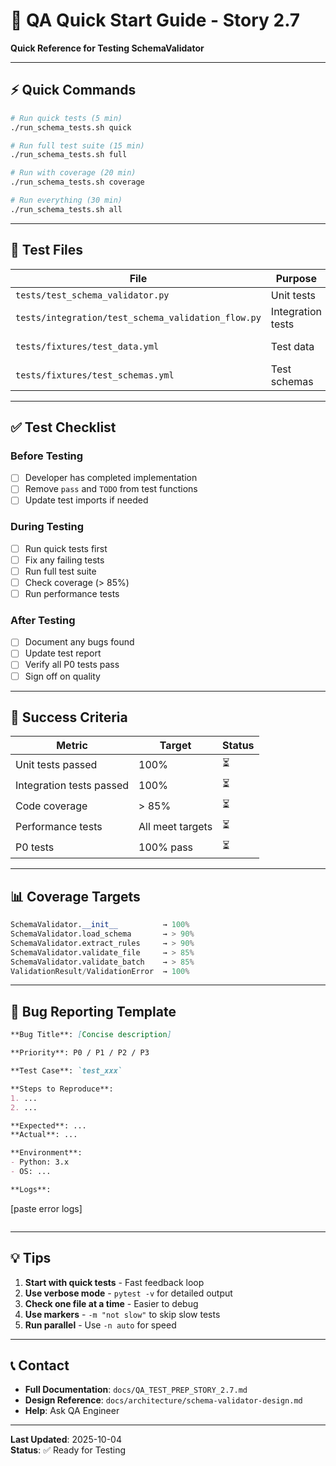 # 🧪 QA Quick Start Guide - Story 2.7

**Quick Reference for Testing SchemaValidator**

---

## ⚡ Quick Commands

```bash
# Run quick tests (5 min)
./run_schema_tests.sh quick

# Run full test suite (15 min)
./run_schema_tests.sh full

# Run with coverage (20 min)
./run_schema_tests.sh coverage

# Run everything (30 min)
./run_schema_tests.sh all
```

---

## 📁 Test Files

| File | Purpose | Tests |
|------|---------|-------|
| `tests/test_schema_validator.py` | Unit tests | 40+ |
| `tests/integration/test_schema_validation_flow.py` | Integration tests | 17+ |
| `tests/fixtures/test_data.yml` | Test data | 20+ scenarios |
| `tests/fixtures/test_schemas.yml` | Test schemas | 10+ configs |

---

## ✅ Test Checklist

### Before Testing
- [ ] Developer has completed implementation
- [ ] Remove `pass` and `TODO` from test functions
- [ ] Update test imports if needed

### During Testing
- [ ] Run quick tests first
- [ ] Fix any failing tests
- [ ] Run full test suite
- [ ] Check coverage (> 85%)
- [ ] Run performance tests

### After Testing
- [ ] Document any bugs found
- [ ] Update test report
- [ ] Verify all P0 tests pass
- [ ] Sign off on quality

---

## 🎯 Success Criteria

| Metric | Target | Status |
|--------|--------|--------|
| Unit tests passed | 100% | ⏳ |
| Integration tests passed | 100% | ⏳ |
| Code coverage | > 85% | ⏳ |
| Performance tests | All meet targets | ⏳ |
| P0 tests | 100% pass | ⏳ |

---

## 📊 Coverage Targets

```python
SchemaValidator.__init__          → 100%
SchemaValidator.load_schema       → > 90%
SchemaValidator.extract_rules     → > 90%
SchemaValidator.validate_file     → > 85%
SchemaValidator.validate_batch    → > 85%
ValidationResult/ValidationError  → 100%
```

---

## 🐛 Bug Reporting Template

```markdown
**Bug Title**: [Concise description]

**Priority**: P0 / P1 / P2 / P3

**Test Case**: `test_xxx`

**Steps to Reproduce**:
1. ...
2. ...

**Expected**: ...
**Actual**: ...

**Environment**:
- Python: 3.x
- OS: ...

**Logs**:
```
[paste error logs]
```
```

---

## 💡 Tips

1. **Start with quick tests** - Fast feedback loop
2. **Use verbose mode** - `pytest -v` for detailed output
3. **Check one file at a time** - Easier to debug
4. **Use markers** - `-m "not slow"` to skip slow tests
5. **Run parallel** - Use `-n auto` for speed

---

## 📞 Contact

- **Full Documentation**: `docs/QA_TEST_PREP_STORY_2.7.md`
- **Design Reference**: `docs/architecture/schema-validator-design.md`
- **Help**: Ask QA Engineer

---

**Last Updated**: 2025-10-04  
**Status**: ✅ Ready for Testing

